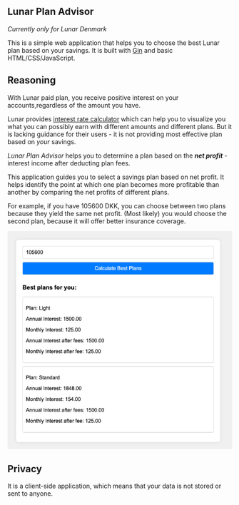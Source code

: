 ## Lunar Plan Advisor

*Currently only for Lunar Denmark*

This is a simple web application that helps you to choose the best Lunar plan based on
your savings. It is built with [Gin](https://gin-gonic.com/) and basic HTML/CSS/JavaScript.

## Reasoning

With Lunar paid plan, you receive positive interest on your accounts,regardless of the
amount you have.

Lunar provides
[interest rate calculator](https://www.lunar.app/en/personal/positive-interest-rate-lunar)
which can help you to visualize you what you can possibly earn with different amounts and
different plans. But it is lacking guidance for their users - it is not providing most
effective plan based on *your* savings. 

*Lunar Plan Advisor* helps you to determine a plan based on the ***net profit*** - interest
income after deducting plan fees.

This application guides you to select a savings plan based on net profit.
It helps identify the point at which one plan becomes more profitable than another by 
comparing the net profits of different plans.

For example, if you have 105600 DKK, you can choose between two plans because they yield
the same net profit. (Most likely) you would choose the second plan, because it will
offer better insurance coverage.

![2-plan-example](assets/images/2planExample.png)

## Privacy
It is a client-side application, which means that your data is not stored or sent to
anyone.
